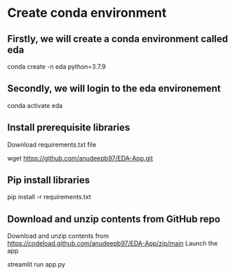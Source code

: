 # Create conda environment

## Firstly, we will create a conda environment called eda

conda create -n eda python=3.7.9

## Secondly, we will login to the eda environement

conda activate eda

## Install prerequisite libraries

Download requirements.txt file

wget https://github.com/anudeepb97/EDA-App.git

## Pip install libraries

pip install -r requirements.txt

## Download and unzip contents from GitHub repo

Download and unzip contents from https://codeload.github.com/anudeepb97/EDA-App/zip/main
Launch the app

streamlit run app.py
